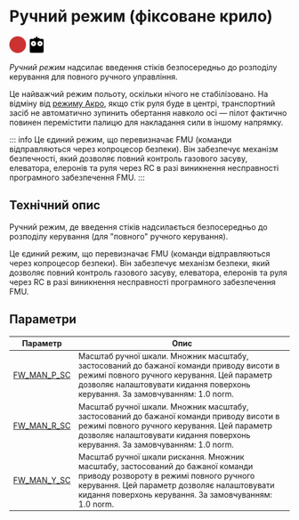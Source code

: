 # Ручний режим (фіксоване крило)

<!-- this requires review -->

<img src="../../assets/site/difficulty_hard.png" title="Hard to fly" width="30px" />&nbsp;<img src="../../assets/site/remote_control.svg" title="Необхідний ручний/дистанційний пульт" width="30px" />&nbsp;

_Ручний режим_ надсилає введення стіків безпосередньо до розподілу керування для повного ручного управління.

Це найважчий режим польоту, оскільки нічого не стабілізовано. На відміну від [режиму Акро](../flight_modes_fw/acro.md), якщо стік руля буде в центрі, транспортний засіб не автоматично зупинить обертання навколо осі — пілот фактично повинен перемістити палицю для накладання сили в іншому напрямку.

::: info
Це єдиний режим, що перевизначає FMU (команди відправляються через копроцесор безпеки). Він забезпечує механізм безпечності, який дозволяє повний контроль газового засуву, елеватора, елеронів та руля через RC в разі виникнення несправності програмного забезпечення FMU.
:::

## Технічний опис

Ручний режим, де введення стіків надсилається безпосередньо до розподілу керування (для "повного" ручного керування).

Це єдиний режим, що перевизначає FMU (команди відправляються через копроцесор безпеки). Він забезпечує механізм безпеки, який дозволяє повний контроль газового засуву, елеватора, елеронів та руля через RC в разі виникнення несправності програмного забезпечення FMU.

## Параметри

| Параметр                                                                                        | Опис                                                                                                                                                                                                                                |
| ----------------------------------------------------------------------------------------------- | ----------------------------------------------------------------------------------------------------------------------------------------------------------------------------------------------------------------------------------- |
| <a id="FW_MAN_P_SC"></a>[FW_MAN_P_SC](../advanced_config/parameter_reference.md#FW_MAN_P_SC) | Масштаб ручної шкали. Множник масштабу, застосований до бажаної команди приводу висоти в режимі повного ручного керування. Цей параметр дозволяє налаштовувати кидання поверхонь керування. За замовчуванням: 1.0 norm.             |
| <a id="FW_MAN_R_SC"></a>[FW_MAN_R_SC](../advanced_config/parameter_reference.md#FW_MAN_R_SC) | Масштаб ручної шкали. Множник масштабу, застосований до бажаної команди приводу висоти в режимі повного ручного керування. Цей параметр дозволяє налаштовувати кидання поверхонь керування. За замовчуванням: 1.0 norm.             |
| <a id="FW_MAN_Y_SC"></a>[FW_MAN_Y_SC](../advanced_config/parameter_reference.md#FW_MAN_Y_SC) | Масштаб ручної шкали рискання. Множник масштабу, застосований до бажаної команди приводу розвороту в режимі повного ручного керування. Цей параметр дозволяє налаштовувати кидання поверхонь керування. За замовчуванням: 1.0 norm. |
